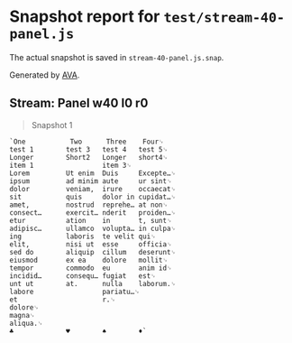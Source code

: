 # Snapshot report for `test/stream-40-panel.js`

The actual snapshot is saved in `stream-40-panel.js.snap`.

Generated by [AVA](https://avajs.dev).

## Stream: Panel w40 l0 r0

> Snapshot 1

    `One           Two      Three    Four␊
    test 1        test 3   test 4   test 5␊
    Longer        Short2   Longer   short4␊
    item 1                 item 3␊
    Lorem         Ut enim  Duis     Excepte…␊
    ipsum         ad minim aute     ur sint␊
    dolor         veniam,  irure    occaecat␊
    sit           quis     dolor in cupidat…␊
    amet,         nostrud  reprehe… at non␊
    consect…      exercit… nderit   proiden…␊
    etur          ation    in       t, sunt␊
    adipisc…      ullamco  volupta… in culpa␊
    ing           laboris  te velit qui␊
    elit,         nisi ut  esse     officia␊
    sed do        aliquip  cillum   deserunt␊
    eiusmod       ex ea    dolore   mollit␊
    tempor        commodo  eu       anim id␊
    incidid…      consequ… fugiat   est␊
    unt ut        at.      nulla    laborum.␊
    labore                 pariatu…␊
    et                     r.␊
    dolore␊
    magna␊
    aliqua.␊
    ♣             ♥        ♠        ♦`
